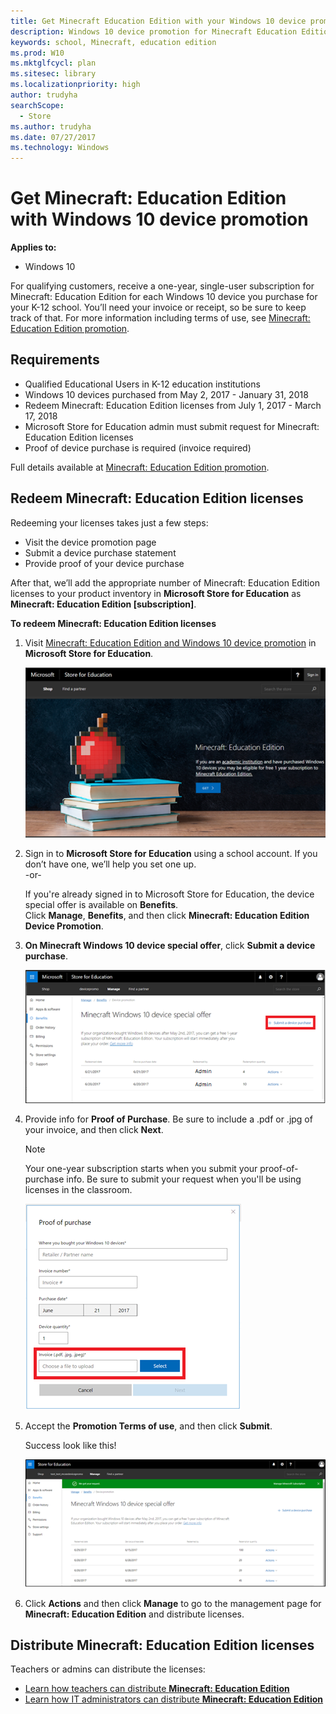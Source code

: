 ```yaml
---
title: Get Minecraft Education Edition with your Windows 10 device promotion
description: Windows 10 device promotion for Minecraft Education Edition licenses
keywords: school, Minecraft, education edition
ms.prod: W10
ms.mktglfcycl: plan
ms.sitesec: library
ms.localizationpriority: high
author: trudyha
searchScope:
  - Store
ms.author: trudyha
ms.date: 07/27/2017
ms.technology: Windows
---
```


# Get Minecraft: Education Edition with Windows 10 device promotion

**Applies to:**

-   Windows 10  

For qualifying customers, receive a one-year, single-user subscription for Minecraft: Education Edition for each Windows 10 device you purchase for your K-12 school. You’ll need your invoice or receipt, so be sure to keep track of that. For more information including terms of use, see [Minecraft: Education Edition promotion](https://info.microsoft.com/Minecraft-Education-Edition-Signup.html). 

## Requirements
- Qualified Educational Users in K-12 education institutions
- Windows 10 devices purchased from May 2, 2017 - January 31, 2018
- Redeem Minecraft: Education Edition licenses from July 1, 2017 - March 17, 2018
- Microsoft Store for Education admin must submit request for Minecraft: Education Edition licenses
- Proof of device purchase is required (invoice required) 

Full details available at [Minecraft: Education Edition promotion](https://info.microsoft.com/Minecraft-Education-Edition-Signup.html). 

## Redeem Minecraft: Education Edition licenses
Redeeming your licenses takes just a few steps:
- Visit the device promotion page
- Submit a device purchase statement
- Provide proof of your device purchase

After that, we’ll add the appropriate number of Minecraft: Education Edition licenses to your product inventory in **Microsoft Store for Education** as **Minecraft: Education Edition [subscription]**.

**To redeem Minecraft: Education Edition licenses**
1. Visit [Minecraft: Education Edition and Windows 10 device promotion](https://educationstore.microsoft.com/store/mee-device-promo?setflight=wsfb_devicepromo) in **Microsoft Store for Education**. 

     ![Minecraft: Education Edition page in Microsoft Store for Education. ](images/get-mcee-promo.png)
     
2. Sign in to **Microsoft Store for Education** using a school account. If you don’t have one, we’ll help you set one up. <br>
-or-

    If you're already signed in to Microsoft Store for Education, the device special offer is available on **Benefits**. </br> 
    Click **Manage**, **Benefits**, and then click **Minecraft: Education Edition Device Promotion**.
    
3. **On Minecraft Windows 10 device special offer**, click **Submit a device purchase**. 

    ![Windows 10 device special offer page for Minecraft: Education Edition. Submit a device purchase is highlighted to show customers how to submit info about the devices you purchased. ](images/mcee-benefits.png)
    
4. Provide info for **Proof of Purchase**. Be sure to include a .pdf or .jpg of your invoice, and then click **Next**.

    > [!NOTE]
    > Your one-year subscription starts when you submit your proof-of-purchase info. Be sure to submit your request when you'll be using licenses in the classroom. 

    ![Proof of purchase page with Invoice area highlighted.](images/proof-of-purchase.png)

5. Accept the **Promotion Terms of use**, and then click **Submit**. </br>
    
    Success look like this!
    
    ![Proof of purchase page with Invoice area highlighted.](images/msfe-device-promo-success.png)
      
6. Click **Actions** and then click **Manage** to go to the management page for **Minecraft: Education Edition** and distribute licenses.   

## Distribute Minecraft: Education Edition licenses      
Teachers or admins can distribute the licenses:
- [Learn how teachers can distribute **Minecraft: Education Edition**](teacher-get-minecraft.md#distribute-minecraft)
- [Learn how IT administrators can distribute **Minecraft: Education Edition**](school-get-minecraft.md#distribute-minecraft)